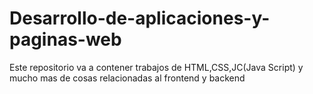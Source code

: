 # Desarrollo-de-aplicaciones-y-paginas-web
Este repositorio va a contener trabajos de HTML,CSS,JC(Java Script) y mucho mas de cosas relacionadas al frontend y backend 
